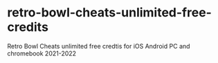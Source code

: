 # retro-bowl-cheats-unlimited-free-credits
Retro Bowl Cheats unlimited free credtis for iOS Android PC and chromebook 2021-2022
